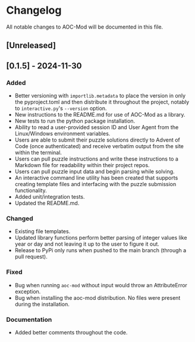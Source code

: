 # Changelog

All notable changes to AOC-Mod will be documented in this file.

## [Unreleased]

## [0.1.5] - 2024-11-30

### Added

- Better versioning with `importlib.metadata` to place the version in only the pyproject.toml and then distribute it throughout the project, notably to `interactive.py`'s `--version` option.
- New instructions to the README.md for use of AOC-Mod as a library.
- New tests to run the python package installation.
- Ability to read a user-provided session ID and User Agent from the Linux/Windows environment variables.
- Users are able to submit their puzzle solutions directly to Advent of Code (once authenticated) and receive verbatim output from the site within the terminal.
- Users can pull puzzle instructions and write these instructions to a Markdown file for readability within their project repos.
- Users can pull puzzle input data and begin parsing while solving.
- An interactive command line utility has been created that supports creating template files and interfacing with the puzzle submission functionality.
- Added unit/integration tests.
- Updated the README.md.

### Changed

- Existing file templates.
- Updated library functions perform better parsing of integer values like year or day and not leaving it up to the user to figure it out.
- Release to PyPi only runs when pushed to the main branch (through a pull request).

### Fixed

- Bug when running `aoc-mod` without input would throw an AttributeError exception.
- Bug when installing the aoc-mod distribution. No files were present during the installation.

### Documentation

- Added better comments throughout the code.
